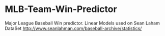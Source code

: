 # MLB-Team-Win-Predictor
Major League Baseball Win predictor. Linear Models used on Sean Laham DataSet http://www.seanlahman.com/baseball-archive/statistics/
